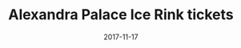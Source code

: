 ---
campaign-uuid: c-fa16e662-b5c1-4093-818c-a2bb528c3008
type: Event
category: Music
date: 2017-11-17
end-date: 2017-12-21
disable-form: false
is_promoted: false
has_entry_page: false
extra-css: ""

logo-left-title: "See Tickets"
logo-left-href: "https://www.seetickets.com/tour/the-alexandra-palace-ice-rink"
logo-left-image: "seetickets-logo.png"

banner-img: "seeticketsalexanderpalace-main_image.jpg"
hero-header: "seetickets_offer_alexandrapalace"
competition-description: "Tis the season! Get skating in the Alexandra Palace Ice Rink in London. Prebook your tickets here!"
hero-subheader: ""

title: "Alexandra Palace Ice Rink tickets"
bg-image-hero: ""
bg-image-first: ""
bg-image-second: ""

section1-content: >
    <p>0</p>
    <p>0</p>
    <p>0</p>

section2-content: >
    <p>0</p>
    <p>0</p>
    <p>0</p>

entry-title: 
terms-confirmation: >
    
entry-content: >
    <p>0</p>
    <p>0</p>

---